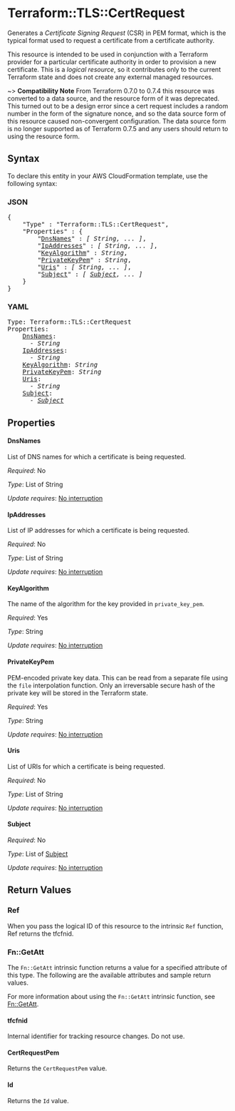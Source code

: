 # Terraform::TLS::CertRequest

Generates a *Certificate Signing Request* (CSR) in PEM format, which is the
typical format used to request a certificate from a certificate authority.

This resource is intended to be used in conjunction with a Terraform provider
for a particular certificate authority in order to provision a new certificate.
This is a *logical resource*, so it contributes only to the current Terraform
state and does not create any external managed resources.

~> **Compatibility Note** From Terraform 0.7.0 to 0.7.4 this resource was
converted to a data source, and the resource form of it was deprecated. This
turned out to be a design error since a cert request includes a random number
in the form of the signature nonce, and so the data source form of this
resource caused non-convergent configuration. The data source form is no longer
supported as of Terraform 0.7.5 and any users should return to using the
resource form.

## Syntax

To declare this entity in your AWS CloudFormation template, use the following syntax:

### JSON

<pre>
{
    "Type" : "Terraform::TLS::CertRequest",
    "Properties" : {
        "<a href="#dnsnames" title="DnsNames">DnsNames</a>" : <i>[ String, ... ]</i>,
        "<a href="#ipaddresses" title="IpAddresses">IpAddresses</a>" : <i>[ String, ... ]</i>,
        "<a href="#keyalgorithm" title="KeyAlgorithm">KeyAlgorithm</a>" : <i>String</i>,
        "<a href="#privatekeypem" title="PrivateKeyPem">PrivateKeyPem</a>" : <i>String</i>,
        "<a href="#uris" title="Uris">Uris</a>" : <i>[ String, ... ]</i>,
        "<a href="#subject" title="Subject">Subject</a>" : <i>[ <a href="subject.md">Subject</a>, ... ]</i>
    }
}
</pre>

### YAML

<pre>
Type: Terraform::TLS::CertRequest
Properties:
    <a href="#dnsnames" title="DnsNames">DnsNames</a>: <i>
      - String</i>
    <a href="#ipaddresses" title="IpAddresses">IpAddresses</a>: <i>
      - String</i>
    <a href="#keyalgorithm" title="KeyAlgorithm">KeyAlgorithm</a>: <i>String</i>
    <a href="#privatekeypem" title="PrivateKeyPem">PrivateKeyPem</a>: <i>String</i>
    <a href="#uris" title="Uris">Uris</a>: <i>
      - String</i>
    <a href="#subject" title="Subject">Subject</a>: <i>
      - <a href="subject.md">Subject</a></i>
</pre>

## Properties

#### DnsNames

List of DNS names for which a certificate is being requested.

_Required_: No

_Type_: List of String

_Update requires_: [No interruption](https://docs.aws.amazon.com/AWSCloudFormation/latest/UserGuide/using-cfn-updating-stacks-update-behaviors.html#update-no-interrupt)

#### IpAddresses

List of IP addresses for which a certificate is being requested.

_Required_: No

_Type_: List of String

_Update requires_: [No interruption](https://docs.aws.amazon.com/AWSCloudFormation/latest/UserGuide/using-cfn-updating-stacks-update-behaviors.html#update-no-interrupt)

#### KeyAlgorithm

The name of the algorithm for the key provided
in `private_key_pem`.

_Required_: Yes

_Type_: String

_Update requires_: [No interruption](https://docs.aws.amazon.com/AWSCloudFormation/latest/UserGuide/using-cfn-updating-stacks-update-behaviors.html#update-no-interrupt)

#### PrivateKeyPem

PEM-encoded private key data. This can be
read from a separate file using the ``file`` interpolation function. Only
an irreversable secure hash of the private key will be stored in the Terraform
state.

_Required_: Yes

_Type_: String

_Update requires_: [No interruption](https://docs.aws.amazon.com/AWSCloudFormation/latest/UserGuide/using-cfn-updating-stacks-update-behaviors.html#update-no-interrupt)

#### Uris

List of URIs for which a certificate is being requested.

_Required_: No

_Type_: List of String

_Update requires_: [No interruption](https://docs.aws.amazon.com/AWSCloudFormation/latest/UserGuide/using-cfn-updating-stacks-update-behaviors.html#update-no-interrupt)

#### Subject

_Required_: No

_Type_: List of <a href="subject.md">Subject</a>

_Update requires_: [No interruption](https://docs.aws.amazon.com/AWSCloudFormation/latest/UserGuide/using-cfn-updating-stacks-update-behaviors.html#update-no-interrupt)

## Return Values

### Ref

When you pass the logical ID of this resource to the intrinsic `Ref` function, Ref returns the tfcfnid.

### Fn::GetAtt

The `Fn::GetAtt` intrinsic function returns a value for a specified attribute of this type. The following are the available attributes and sample return values.

For more information about using the `Fn::GetAtt` intrinsic function, see [Fn::GetAtt](https://docs.aws.amazon.com/AWSCloudFormation/latest/UserGuide/intrinsic-function-reference-getatt.html).

#### tfcfnid

Internal identifier for tracking resource changes. Do not use.

#### CertRequestPem

Returns the <code>CertRequestPem</code> value.

#### Id

Returns the <code>Id</code> value.

